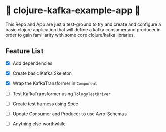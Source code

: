 :construction: clojure-kafka-example-app :construction:
=======================================================

This Repo and App are just a test-ground to try and create and configure a basic clojure application that will define a kafka consumer and producer in order to gain familiarity with some core clojure/kafka libraries.

Feature List
------------

- [x] Add dependencies
- [x] Create basic Kafka Skeleton
- [x] Wrap the KafkaTransformer in `Component`
- [ ] Test KafkaTransformer using `TologyTestDriver`
- [ ] Create test harness using Spec
- [ ] Update Consumer and Producer to use Avro-Schemas
- [ ] Anything else worthwhile


